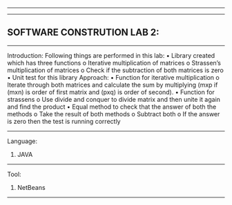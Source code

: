 ---------------------------
---------------------------
SOFTWARE CONSTRUTION LAB 2:
---------------------------
---------------------------
Introduction:
 Following things are performed in this lab:
  •	Library created which has three functions
    o	Iterative multiplication of matrices
    o	Strassen’s multiplication of matrices
    o	Check if the subtraction of both matrices is zero
  •	Unit test for this library
Approach:
  •	Function for iterative multiplication
      o	Iterate through both matrices and calculate the sum by multiplying (mxp if (mxn) is order of first matrix and (pxq) is order of second). 
  •	Function for strassens
      o	Use divide and conquer to divide matrix and then unite it again and find the product
  •	Equal method to check that the answer of both the methods
    o	Take the result of both methods 
    o	Subtract both
    o	If the answer is zero then the test is running correctly

-----------------
Language:
  1. JAVA
-----------------

Tool:
  1. NetBeans
-----------------
